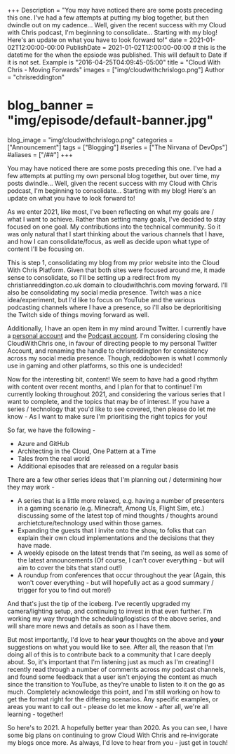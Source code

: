 +++
Description = "You may have noticed there are some posts preceding this one. I've had a few attempts at putting my blog together, but then dwindle out on my cadence... Well, given the recent success with my Cloud with Chris podcast, I'm beginning to consolidate... Starting with my blog! Here's an update on what you have to look forward to!"
date = 2021-01-02T12:00:00-00:00
PublishDate = 2021-01-02T12:00:00-00:00 # this is the datetime for the when the epsiode was published. This will default to Date if it is not set. Example is "2016-04-25T04:09:45-05:00"
title = "Cloud With Chris - Moving Forwards"
images = ["img/cloudwithchrislogo.png"]
Author = "chrisreddington"
# blog_banner = "img/episode/default-banner.jpg"
blog_image = "img/cloudwithchrislogo.png"
categories = ["Announcement"]
tags = ["Blogging"]
#series = ["The Nirvana of DevOps"]
#aliases = ["/##"]
+++

You may have noticed there are some posts preceding this one. I've had a few attempts at putting my own personal blog together, but over time, my posts dwindle... Well, given the recent success with my Cloud with Chris podcast, I'm beginning to consolidate... Starting with my blog! Here's an update on what you have to look forward to!

As we enter 2021, like most, I've been reflecting on what my goals are / what I want to achieve. Rather than setting many goals, I've decided to stay focused on one goal. My contributions into the technical community. So it was only natural that I start thinking about the various channels that I have, and how I can consolidate/focus, as well as decide upon what type of content I'll be focusing on.

This is step 1, consolidating my blog from my prior website into the Cloud With Chris Platform. Given that both sites were focused around me, it made sense to consolidate, so I'll be setting up a redirect from my christianreddington.co.uk domain to cloudwithchris.com moving forward. I'll also be consolidating my social media presence. Twitch was a nice idea/experiment, but I'd like to focus on YouTube and the various podcasting channels where I have a presence, so i'll also be deprioritising the Twitch side of things moving forward as well.

Additionally, I have an open item in my mind around Twitter. I currently have a [personal account](https://twitter.com/reddobowen) and the [Podcast account](https://twitter.com/CloudWithChris). I'm considering closing the CloudWithChris one, in favour of directing people to my personal Twitter Account, and renaming the handle to chrisreddington for consistency across my social media presence. Though, reddobowen is what I commonly use in gaming and other platforms, so this one is undecided!

Now for the interesting bit, content! We seem to have had a good rhythm with content over recent months, and I plan for that to continue! I'm currently looking throughout 2021, and considering the various series that I want to complete, and the topics that may be of interest. If you have a series / technology that you'd like to see covered, then please do let me know - As I want to make sure I'm prioritising the right topics for you!

So far, we have the following - 
* Azure and GitHub
* Architecting in the Cloud, One Pattern at a Time
* Tales from the real world
* Additional episodes that are released on a regular basis

There are a few other series ideas that I'm planning out / determining how they may work - 
* A series that is a little more relaxed, e.g. having a number of presenters in a gaming scenario (e.g. Minecraft, Among Us, Flight Sim, etc.) discussing some of the latest top of mind thoughts / thoughts around archietcture/technology used within those games.
* Expanding the guests that I invite onto the show, to folks that can explain their own cloud implementations and the decisions that they have made.
* A weekly episode on the latest trends that I'm seeing, as well as some of the latest announcements (Of course, I can't cover everything - but will aim to cover the bits that stand out!)
* A roundup from conferences that occur throughout the year (Again, this won't cover everything - but will hopefully act as a good summary / trigger for you to find out more!)

And that's just the tip of the iceberg. I've recently upgraded my camera/lighting setup, and continuing to invest in that even further. I'm working my way through the scheduling/logistics of the above series, and will share more news and details as soon as I have them.

But most importantly, I'd love to hear **your** thoughts on the above and **your** suggestions on what you would like to see. After all, the reason that I'm doing all of this is to contribute back to a community that I care deeply about. So, it's important that I'm listening just as much as I'm creating! I recently read through a number of comments across my podcast channels, and found some feedback that a user isn't enjoying the content as much since the transition to YouTube, as they're unable to listen to it on the go as much. Completely acknowledge this point, and I'm still working on how to get the format right for the differing scenarios. Any specific examples, or areas you want to call out - please do let me know - after all, we're all learning - together!

So here's to 2021. A hopefully better year than 2020. As you can see, I have some big plans on continuing to grow Cloud With Chris and re-invigorate my blogs once more. As always, I'd love to hear from you - just get in touch!